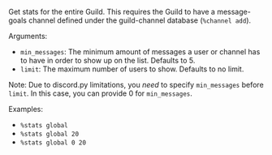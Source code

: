 Get stats for the entire Guild. This requires the Guild to have a message-goals channel defined under the guild-channel database (`%channel add`).

Arguments:
* `min_messages`: The minimum amount of messages a user or channel has to have in order to show up on the list. Defaults to 5.
* `limit`: The maximum number of users to show. Defaults to no limit.

Note: Due to discord.py limitations, you *need* to specify `min_messages` before `limit`. In this case, you can provide 0 for `min_messages`.

Examples:
* `%stats global`
* `%stats global 20`
* `%stats global 0 20`
